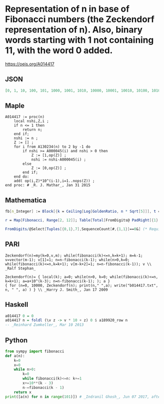 # Representation of n in base of Fibonacci numbers \(the Zeckendorf representation of n\)\. Also, binary words starting with 1 not containing 11, with the word 0 added\.
https://oeis.org/A014417
## JSON
```JSON
[0, 1, 10, 100, 101, 1000, 1001, 1010, 10000, 10001, 10010, 10100, 10101, 100000, 100001, 100010, 100100, 100101, 101000, 101001, 101010, 1000000, 1000001, 1000010, 1000100, 1000101, 1001000, 1001001, 1001010, 1010000, 1010001, 1010010, 1010100, 1010101]
```
## Maple
```Maple
A014417 := proc(n)
    local nshi,Z,i ;
    if n <= 1 then
        return n;
    end if;
    nshi := n ;
    Z := [] ;
    for i from A130234(n) to 2 by -1 do
        if nshi >= A000045(i) and nshi > 0 then
            Z := [1,op(Z)] ;
            nshi := nshi-A000045(i) ;
        else
            Z := [0,op(Z)] ;
        end if;
    end do:
    add( op(i,Z)*10^(i-1),i=1..nops(Z)) ;
end proc: # _R. J. Mathar_, Jan 31 2015
```
## Mathematica
```Mathematica
fb[n_Integer] := Block[{k = Ceiling[Log[GoldenRatio, n * Sqrt[5]]], t = n, fr = {}}, While[k > 1, If[t >= Fibonacci[k], AppendTo[fr, 1]; t = t - Fibonacci[k], AppendTo[fr, 0]]; k-- ]; FromDigits[fr]]; Table[ fb[n], {n, 0, 30}] (* _Robert G. Wilson v_, May 15 2004 *)
```
```Mathematica
r = Map[Fibonacci, Range[2, 12]]; Table[Total[FromDigits@ PadRight[{1}, Flatten@ #] &@ Reverse@ Position[r, #] & /@ Abs@ Differences@ NestWhileList[Function[k, k - SelectFirst[Reverse@ r, # < k &]], n + 1, # > 1 &]], {n, 0, 33}] (* _Michael De Vlieger_, Mar 27 2016, Version 10 *)
```
```Mathematica
FromDigits/@Select[Tuples[{0,1},7],SequenceCount[#,{1,1}]==0&] (* Requires Mathematica version 10 or later *) (* _Harvey P. Dale_, Aug 14 2019 *)
```
## PARI
```PARI
Zeckendorf(n)=my(k=0,v,m); while(fibonacci(k)<=n,k=k+1); m=k-1; v=vector(m-1); v[1]=1; n=n-fibonacci(k-1); while(n>0,k=0; while(fibonacci(k)<=n,k=k+1); v[m-k+2]=1; n=n-fibonacci(k-1)); v \\ _Ralf Stephan_
```
```PARI
Zeckendorf(n)= { local(k); a=0; while(n>0, k=0; while(fibonacci(k)<=n, k=k+1); a=a+10^(k-3); n=n-fibonacci(k-1); ); a }
{ for (n=0, 10000, Zeckendorf(n); print(n," ",a); write("b014417.txt", n, " ", a) ) } \\ _Harry J. Smith_, Jan 17 2009
```
## Haskell
```Haskell
a014417 0 = 0
a014417 n = foldl (\v z -> v * 10 + z) 0 $ a189920_row n
-- _Reinhard Zumkeller_, Mar 10 2013
```
## Python
```Python
from sympy import fibonacci
def a(n):
    k=0
    x=0
    while n>0:
        k=0
        while fibonacci(k)<=n: k+=1
        x+=10**(k - 3)
        n-=fibonacci(k - 1)
    return x
print([a(n) for n in range(101)]) # _Indranil Ghosh_, Jun 07 2017, after PARI code by _Harry J. Smith_
```
